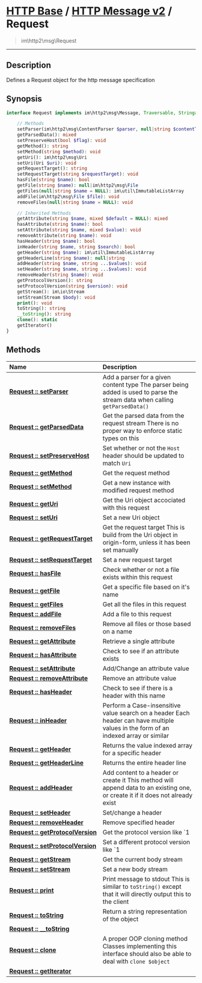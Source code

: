 # [HTTP Base](http-base.md) / [HTTP Message v2](http2.md) / Request
 > im\http2\msg\Request
____

## Description
Defines a Request object for the http message specification

## Synopsis
```php
interface Request implements im\http2\msg\Message, Traversable, Stringable, IteratorAggregate, im\features\Cloneable, im\features\Stringable {

    // Methods
    setParser(im\http2\msg\ContentParser $parser, null|string $contentType = NULL): void
    getParsedData(): mixed
    setPreserveHost(bool $flag): void
    getMethod(): string
    setMethod(string $method): void
    getUri(): im\http2\msg\Uri
    setUri(Uri $uri): void
    getRequestTarget(): string
    setRequestTarget(string $requestTarget): void
    hasFile(string $name): bool
    getFile(string $name): null|im\http2\msg\File
    getFiles(null|string $name = NULL): im\util\ImmutableListArray
    addFile(im\http2\msg\File $file): void
    removeFiles(null|string $name = NULL): void

    // Inherited Methods
    getAttribute(string $name, mixed $default = NULL): mixed
    hasAttribute(string $name): bool
    setAttribute(string $name, mixed $value): void
    removeAttribute(string $name): void
    hasHeader(string $name): bool
    inHeader(string $name, string $search): bool
    getHeader(string $name): im\util\ImmutableListArray
    getHeaderLine(string $name): null|string
    addHeader(string $name, string ...$values): void
    setHeader(string $name, string ...$values): void
    removeHeader(string $name): void
    getProtocolVersion(): string
    setProtocolVersion(string $version): void
    getStream(): im\io\Stream
    setStream(Stream $body): void
    print(): void
    toString(): string
    __toString(): string
    clone(): static
    getIterator()
}
```

## Methods
| Name | Description |
| :--- | :---------- |
| [__Request&nbsp;::&nbsp;setParser__](http2-Request-setParser.md) | Add a parser for a given content type  The parser being added is used to parse the stream data when calling `getParsedData()` |
| [__Request&nbsp;::&nbsp;getParsedData__](http2-Request-getParsedData.md) | Get the parsed data from the request stream  There is no proper way to enforce static types on this |
| [__Request&nbsp;::&nbsp;setPreserveHost__](http2-Request-setPreserveHost.md) | Set whether or not the `Host` header should be updated to match `Uri` |
| [__Request&nbsp;::&nbsp;getMethod__](http2-Request-getMethod.md) | Get the request method |
| [__Request&nbsp;::&nbsp;setMethod__](http2-Request-setMethod.md) | Get a new instance with modified request method |
| [__Request&nbsp;::&nbsp;getUri__](http2-Request-getUri.md) | Get the Uri object accociated with this request |
| [__Request&nbsp;::&nbsp;setUri__](http2-Request-setUri.md) | Set a new Uri object |
| [__Request&nbsp;::&nbsp;getRequestTarget__](http2-Request-getRequestTarget.md) | Get the request target  This is build from the Uri object in origin-form, unless it has been set manually |
| [__Request&nbsp;::&nbsp;setRequestTarget__](http2-Request-setRequestTarget.md) | Set a new request target |
| [__Request&nbsp;::&nbsp;hasFile__](http2-Request-hasFile.md) | Check whether or not a file exists within this request |
| [__Request&nbsp;::&nbsp;getFile__](http2-Request-getFile.md) | Get a specific file based on it's name |
| [__Request&nbsp;::&nbsp;getFiles__](http2-Request-getFiles.md) | Get all the files in this request |
| [__Request&nbsp;::&nbsp;addFile__](http2-Request-addFile.md) | Add a file to this request |
| [__Request&nbsp;::&nbsp;removeFiles__](http2-Request-removeFiles.md) | Remove all files or those based on a name |
| [__Request&nbsp;::&nbsp;getAttribute__](http2-Request-getAttribute.md) | Retrieve a single attribute |
| [__Request&nbsp;::&nbsp;hasAttribute__](http2-Request-hasAttribute.md) | Check to see if an attribute exists |
| [__Request&nbsp;::&nbsp;setAttribute__](http2-Request-setAttribute.md) | Add/Change an attribute value |
| [__Request&nbsp;::&nbsp;removeAttribute__](http2-Request-removeAttribute.md) | Remove an attribute value |
| [__Request&nbsp;::&nbsp;hasHeader__](http2-Request-hasHeader.md) | Check to see if there is a header with this name |
| [__Request&nbsp;::&nbsp;inHeader__](http2-Request-inHeader.md) | Perform a Case-insensitive value search on a header  Each header can have multiple values in the form of an indexed array or similar |
| [__Request&nbsp;::&nbsp;getHeader__](http2-Request-getHeader.md) | Returns the value indexed array for a specific header |
| [__Request&nbsp;::&nbsp;getHeaderLine__](http2-Request-getHeaderLine.md) | Returns the entire header line |
| [__Request&nbsp;::&nbsp;addHeader__](http2-Request-addHeader.md) | Add content to a header or create it  This method will append data to an existing one, or create it if it does not already exist |
| [__Request&nbsp;::&nbsp;setHeader__](http2-Request-setHeader.md) | Set/change a header |
| [__Request&nbsp;::&nbsp;removeHeader__](http2-Request-removeHeader.md) | Remove specified header |
| [__Request&nbsp;::&nbsp;getProtocolVersion__](http2-Request-getProtocolVersion.md) | Get the protocol version like `1 |
| [__Request&nbsp;::&nbsp;setProtocolVersion__](http2-Request-setProtocolVersion.md) | Set a different protocol version like `1 |
| [__Request&nbsp;::&nbsp;getStream__](http2-Request-getStream.md) | Get the current body stream |
| [__Request&nbsp;::&nbsp;setStream__](http2-Request-setStream.md) | Set a new body stream |
| [__Request&nbsp;::&nbsp;print__](http2-Request-print.md) | Print message to stdout  This is similar to `toString()` except that it will directly output this to the client |
| [__Request&nbsp;::&nbsp;toString__](http2-Request-toString.md) | Return a string representation of the object |
| [__Request&nbsp;::&nbsp;\_\_toString__](http2-Request-__toString.md) |  |
| [__Request&nbsp;::&nbsp;clone__](http2-Request-clone.md) | A proper OOP cloning method  Classes implementing this interface should also be able to deal with `clone $object` |
| [__Request&nbsp;::&nbsp;getIterator__](http2-Request-getIterator.md) |  |
